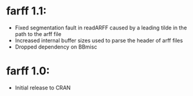 # farff 1.1:
* Fixed segmentation fault in readARFF caused by a leading tilde in the path to the arff file
* Increased internal buffer sizes used to parse the header of arff files
* Dropped dependency on BBmisc

# farff 1.0:
* Initial release to CRAN
